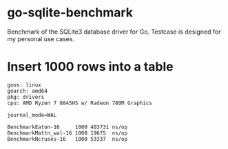 # go-sqlite-benchmark

Benchmark of the SQLite3 database driver for Go.
Testcase is designed for my personal use cases.

# Insert 1000 rows into a table

```
goos: linux
goarch: amd64
pkg: drivers
cpu: AMD Ryzen 7 8845HS w/ Radeon 780M Graphics

journal_mode=WAL

BenchmarkEaton-16     1000 403731 ns/op
BenchmarkMattn_wal-16 1000 19675  ns/op
BenchmarkNcruses-16   1000 53337  ns/op
```
